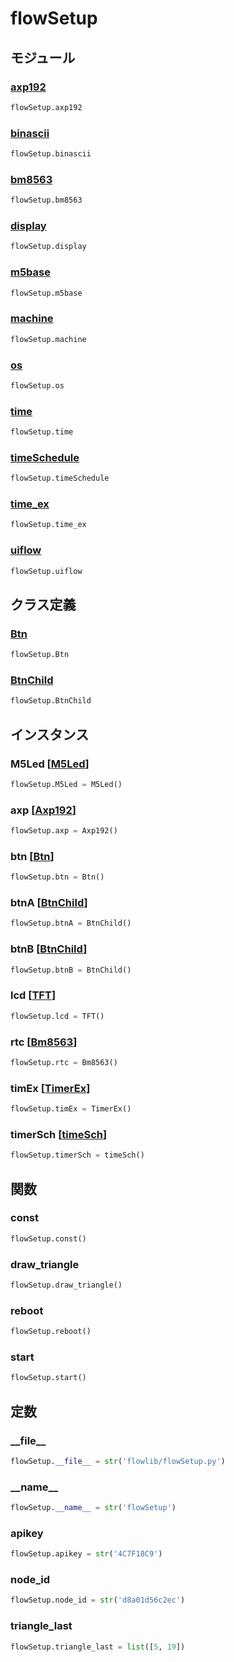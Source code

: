 # flowSetup

## モジュール

### [axp192](../axp192/)
```python
flowSetup.axp192
```

### [binascii](../binascii/)
```python
flowSetup.binascii
```

### [bm8563](../bm8563/)
```python
flowSetup.bm8563
```

### [display](../display/)
```python
flowSetup.display
```

### [m5base](../m5base/)
```python
flowSetup.m5base
```

### [machine](../machine/)
```python
flowSetup.machine
```

### [os](../os/)
```python
flowSetup.os
```

### [time](../time/)
```python
flowSetup.time
```

### [timeSchedule](../timeSchedule/)
```python
flowSetup.timeSchedule
```

### [time\_ex](../time_ex/)
```python
flowSetup.time_ex
```

### [uiflow](../uiflow/)
```python
flowSetup.uiflow
```
## クラス定義
### [Btn](../../class/flowSetup.Btn/)
```python
flowSetup.Btn
```
### [BtnChild](../../class/flowSetup.BtnChild/)
```python
flowSetup.BtnChild
```
## インスタンス
### M5Led [[M5Led](../../class/hw._led.M5Led/)]
```python
flowSetup.M5Led = M5Led()
```
### axp [[Axp192](../../class/axp192.Axp192/)]
```python
flowSetup.axp = Axp192()
```
### btn [[Btn](../../class/flowSetup.Btn/)]
```python
flowSetup.btn = Btn()
```
### btnA [[BtnChild](../../class/flowSetup.BtnChild/)]
```python
flowSetup.btnA = BtnChild()
```
### btnB [[BtnChild](../../class/flowSetup.BtnChild/)]
```python
flowSetup.btnB = BtnChild()
```
### lcd [[TFT](../../class/display.TFT/)]
```python
flowSetup.lcd = TFT()
```
### rtc [[Bm8563](../../class/bm8563.Bm8563/)]
```python
flowSetup.rtc = Bm8563()
```
### timEx [[TimerEx](../../class/time_ex.TimerEx/)]
```python
flowSetup.timEx = TimerEx()
```
### timerSch [[timeSch](../../class/timeSchedule.timeSch/)]
```python
flowSetup.timerSch = timeSch()
```
## 関数
### const
```python
flowSetup.const()
```
### draw\_triangle
```python
flowSetup.draw_triangle()
```
### reboot
```python
flowSetup.reboot()
```
### start
```python
flowSetup.start()
```
## 定数
### \_\_file\_\_
```python
flowSetup.__file__ = str('flowlib/flowSetup.py')
```
### \_\_name\_\_
```python
flowSetup.__name__ = str('flowSetup')
```
### apikey
```python
flowSetup.apikey = str('4C7F18C9')
```
### node\_id
```python
flowSetup.node_id = str('d8a01d56c2ec')
```
### triangle\_last
```python
flowSetup.triangle_last = list([5, 19])
```
